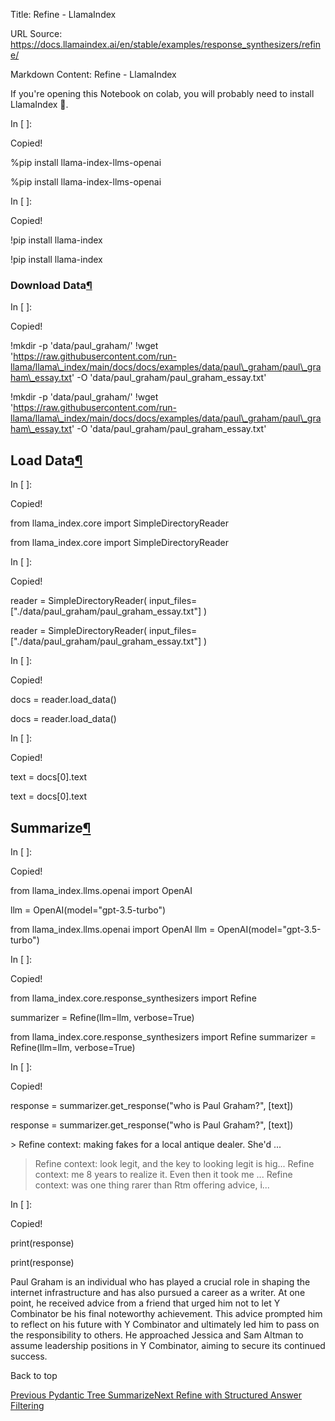 Title: Refine - LlamaIndex

URL Source: https://docs.llamaindex.ai/en/stable/examples/response_synthesizers/refine/

Markdown Content:
Refine - LlamaIndex


If you're opening this Notebook on colab, you will probably need to install LlamaIndex 🦙.

In \[ \]:

Copied!

%pip install llama\-index\-llms\-openai

%pip install llama-index-llms-openai

In \[ \]:

Copied!

!pip install llama\-index

!pip install llama-index

### Download Data[¶](https://docs.llamaindex.ai/en/stable/examples/response_synthesizers/refine/#download-data)

In \[ \]:

Copied!

!mkdir \-p 'data/paul\_graham/'
!wget 'https://raw.githubusercontent.com/run-llama/llama\_index/main/docs/docs/examples/data/paul\_graham/paul\_graham\_essay.txt' \-O 'data/paul\_graham/paul\_graham\_essay.txt'

!mkdir -p 'data/paul\_graham/' !wget 'https://raw.githubusercontent.com/run-llama/llama\_index/main/docs/docs/examples/data/paul\_graham/paul\_graham\_essay.txt' -O 'data/paul\_graham/paul\_graham\_essay.txt'

Load Data[¶](https://docs.llamaindex.ai/en/stable/examples/response_synthesizers/refine/#load-data)
---------------------------------------------------------------------------------------------------

In \[ \]:

Copied!

from llama\_index.core import SimpleDirectoryReader

from llama\_index.core import SimpleDirectoryReader

In \[ \]:

Copied!

reader \= SimpleDirectoryReader(
    input\_files\=\["./data/paul\_graham/paul\_graham\_essay.txt"\]
)

reader = SimpleDirectoryReader( input\_files=\["./data/paul\_graham/paul\_graham\_essay.txt"\] )

In \[ \]:

Copied!

docs \= reader.load\_data()

docs = reader.load\_data()

In \[ \]:

Copied!

text \= docs\[0\].text

text = docs\[0\].text

Summarize[¶](https://docs.llamaindex.ai/en/stable/examples/response_synthesizers/refine/#summarize)
---------------------------------------------------------------------------------------------------

In \[ \]:

Copied!

from llama\_index.llms.openai import OpenAI

llm \= OpenAI(model\="gpt-3.5-turbo")

from llama\_index.llms.openai import OpenAI llm = OpenAI(model="gpt-3.5-turbo")

In \[ \]:

Copied!

from llama\_index.core.response\_synthesizers import Refine

summarizer \= Refine(llm\=llm, verbose\=True)

from llama\_index.core.response\_synthesizers import Refine summarizer = Refine(llm=llm, verbose=True)

In \[ \]:

Copied!

response \= summarizer.get\_response("who is Paul Graham?", \[text\])

response = summarizer.get\_response("who is Paul Graham?", \[text\])

\> Refine context: making fakes for a local antique dealer. She'd ...
> Refine context: look legit, and the key to looking legit is hig...
> Refine context: me 8 years to realize it. Even then it took me ...
> Refine context: was one thing rarer than Rtm offering advice, i...

In \[ \]:

Copied!

print(response)

print(response)

Paul Graham is an individual who has played a crucial role in shaping the internet infrastructure and has also pursued a career as a writer. At one point, he received advice from a friend that urged him not to let Y Combinator be his final noteworthy achievement. This advice prompted him to reflect on his future with Y Combinator and ultimately led him to pass on the responsibility to others. He approached Jessica and Sam Altman to assume leadership positions in Y Combinator, aiming to secure its continued success.

Back to top

[Previous Pydantic Tree Summarize](https://docs.llamaindex.ai/en/stable/examples/response_synthesizers/pydantic_tree_summarize/)[Next Refine with Structured Answer Filtering](https://docs.llamaindex.ai/en/stable/examples/response_synthesizers/structured_refine/)
